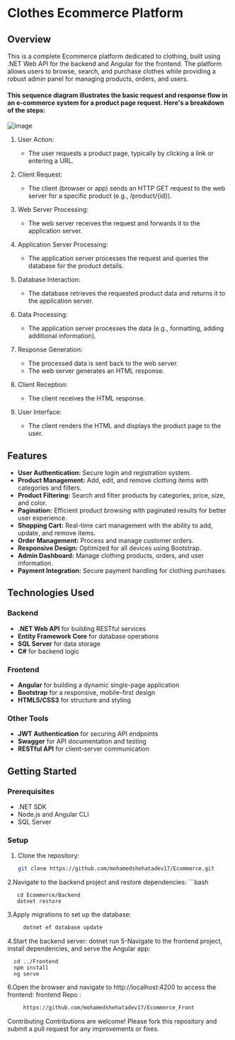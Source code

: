 # Clothes Ecommerce Platform

## Overview
    
This is a complete Ecommerce platform dedicated to clothing, built using .NET Web API for the backend and Angular for the frontend. The platform allows users to browse, search, and purchase clothes while providing a robust admin panel for managing products, orders, and users.

#### This sequence diagram illustrates the basic request and response flow in an e-commerce system for a product page request. Here's a breakdown of the steps:

![image](https://github.com/user-attachments/assets/8599a24f-4a8f-48bd-9de9-6f75d2448438)

1. User Action:

   - The user requests a product page, typically by clicking a link or entering a URL.


2. Client Request:

   - The client (browser or app) sends an HTTP GET request to the web server for a specific product (e.g., /product/{id}).


3. Web Server Processing:

   - The web server receives the request and forwards it to the application server.


4. Application Server Processing:

   - The application server processes the request and queries the database for the product details.


5. Database Interaction:

   - The database retrieves the requested product data and returns it to the application server.


6. Data Processing:

     - The application server processes the data (e.g., formatting, adding additional information).


7. Response Generation:

     - The processed data is sent back to the web server.
     - The web server generates an HTML response.


8. Client Reception:

    - The client receives the HTML response.


9. User Interface:

   - The client renders the HTML and displays the product page to the user.

## Features

- **User Authentication:** Secure login and registration system.
- **Product Management:** Add, edit, and remove clothing items with categories and filters.
- **Product Filtering:** Search and filter products by categories, price, size, and color.
- **Pagination:** Efficient product browsing with paginated results for better user experience.
- **Shopping Cart:** Real-time cart management with the ability to add, update, and remove items.
- **Order Management:** Process and manage customer orders.
- **Responsive Design:** Optimized for all devices using Bootstrap.
- **Admin Dashboard:** Manage clothing products, orders, and user information.
- **Payment Integration:** Secure payment handling for clothing purchases.

## Technologies Used

### Backend
- **.NET Web API** for building RESTful services
- **Entity Framework Core** for database operations
- **SQL Server** for data storage
- **C#** for backend logic

### Frontend
- **Angular** for building a dynamic single-page application
- **Bootstrap** for a responsive, mobile-first design
- **HTML5/CSS3** for structure and styling

### Other Tools
- **JWT Authentication** for securing API endpoints
- **Swagger** for API documentation and testing
- **RESTful API** for client-server communication

## Getting Started

### Prerequisites

- .NET SDK
- Node.js and Angular CLI
- SQL Server

### Setup

1. Clone the repository:
     ```bash
     git clone https://github.com/mohamedshehatadev17/Ecommerce.git
2.Navigate to the backend project and restore dependencies:
     ```bash
     
       cd Ecommerce/Backend
       dotnet restore
3.Apply migrations to set up the database:
  ```bash
       dotnet ef database update
```
4.Start the backend server:
   dotnet run
5-Navigate to the frontend project, install dependencies, and serve the Angular app:

      cd ../Frontend
      npm install
      ng serve
6.Open the browser and navigate to http://localhost:4200 to access the frontend: 
frontend Repo : 
```bash
     https://github.com/mohamedshehatadev17/Ecommerce_Front
```
Contributing
Contributions are welcome! Please fork this repository and submit a pull request for any improvements or fixes.


